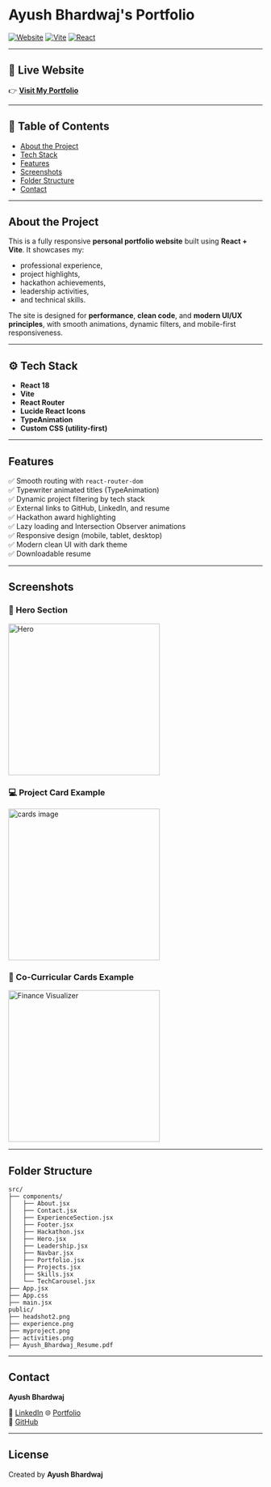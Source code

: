 # Ayush Bhardwaj's Portfolio

[![Website](https://img.shields.io/website?down_color=red&down_message=offline&up_color=brightgreen&up_message=online&url=https%3A%2F%2Fmy-portfolio-green-psi-36.vercel.app)](https://my-portfolio-green-psi-36.vercel.app)
[![Vite](https://img.shields.io/badge/Built%20With-Vite-646CFF?logo=vite&logoColor=white)](https://vitejs.dev/)
[![React](https://img.shields.io/badge/React-20232A?logo=react&logoColor=61DAFB)](https://react.dev/)

---

## 🚀 Live Website

👉 **[Visit My Portfolio](https://my-portfolio-green-psi-36.vercel.app)**

---

## 📑 Table of Contents

- [About the Project](#about-the-project)
- [Tech Stack](#tech-stack)
- [Features](#features)
- [Screenshots](#screenshots)
- [Folder Structure](#folder-structure)
- [Contact](#contact)

---

## About the Project

This is a fully responsive **personal portfolio website** built using **React + Vite**. It showcases my:

- professional experience,
- project highlights,
- hackathon achievements,
- leadership activities,
- and technical skills.

The site is designed for **performance**, **clean code**, and **modern UI/UX principles**, with smooth animations, dynamic filters, and mobile-first responsiveness.

---

## ⚙ Tech Stack

- **React 18**
- **Vite**
- **React Router**
- **Lucide React Icons**
- **TypeAnimation**
- **Custom CSS (utility-first)**

---

## Features

✅ Smooth routing with `react-router-dom`  
✅ Typewriter animated titles (TypeAnimation)  
✅ Dynamic project filtering by tech stack  
✅ External links to GitHub, LinkedIn, and resume  
✅ Hackathon award highlighting  
✅ Lazy loading and Intersection Observer animations  
✅ Responsive design (mobile, tablet, desktop)  
✅ Modern clean UI with dark theme  
✅ Downloadable resume  

---

## Screenshots

### 👋 Hero Section  
<img src="https://my-portfolio-green-psi-36.vercel.app/Hero_section.png" alt="Hero" width="300">

### 💻 Project Card Example  
<img src="https://my-portfolio-green-psi-36.vercel.app/project_page.png" alt="cards image" width="300">

### 📂 Co-Curricular Cards Example
<img src="https://my-portfolio-green-psi-36.vercel.app/leadership_section.png" alt="Finance Visualizer" width="300">

---

## Folder Structure

```plaintext
src/
├── components/
│   ├── About.jsx
│   ├── Contact.jsx
│   ├── ExperienceSection.jsx
│   ├── Footer.jsx
│   ├── Hackathon.jsx
│   ├── Hero.jsx
│   ├── Leadership.jsx
│   ├── Navbar.jsx
│   ├── Portfolio.jsx
│   ├── Projects.jsx
│   ├── Skills.jsx
│   └── TechCarousel.jsx
├── App.jsx
├── App.css
├── main.jsx
public/
├── headshot2.png
├── experience.png
├── myproject.png
├── activities.png
├── Ayush_Bhardwaj_Resume.pdf

```


---

## Contact  
**Ayush Bhardwaj**

💼 [LinkedIn](https://linkedin.com/in/ayush--bhardwaj)
🌐 [Portfolio](https://my-portfolio-green-psi-36.vercel.app)  
🐙 [GitHub](https://github.com/Ayush7970)  

---

## License

Created by **Ayush Bhardwaj**
